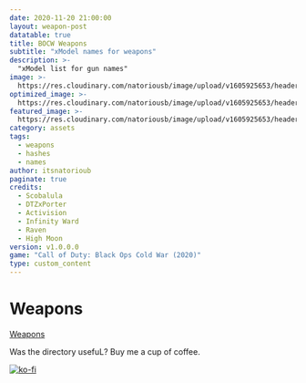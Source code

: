 ```yaml
---
date: 2020-11-20 21:00:00
layout: weapon-post
datatable: true
title: BOCW Weapons
subtitle: "xModel names for weapons"
description: >-
  "xModel list for gun names"
image: >-
  https://res.cloudinary.com/natoriousb/image/upload/v1605925653/headers/Multiplayer_Screenshot_12_jct9fr.jpg
optimized_image: >- 
  https://res.cloudinary.com/natoriousb/image/upload/v1605925653/headers/Multiplayer_Screenshot_12_jct9fr.jpg
featured_image: >-
  https://res.cloudinary.com/natoriousb/image/upload/v1605925653/headers/Multiplayer_Screenshot_12_jct9fr.jpg
category: assets
tags:
  - weapons
  - hashes
  - names
author: itsnatorioub
paginate: true
credits:
  - Scobalula
  - DTZxPorter
  - Activision
  - Infinity Ward
  - Raven
  - High Moon
version: v1.0.0.0
game: "Call of Duty: Black Ops Cold War (2020)"
type: custom_content
---
```

# Weapons

<a href="https://itsnatoriousb.github.io/COD-MW2-Directory/weapons/">Weapons</a>

Was the directory usefuL? Buy me a cup of coffee.

[![ko-fi](https://ko-fi.com/img/githubbutton_sm.svg)](https://ko-fi.com/I2I0FWZ2Z)

